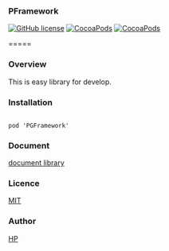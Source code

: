 ### PFramework  
[![GitHub license](https://img.shields.io/badge/LICENSE-MIT%20LICENSE-blue.svg)](https://github.com/Playground-Corp/PGFramework/LICENCE) [![CocoaPods](https://img.shields.io/badge/platform-ios-lightgrey.svg)](https://cocoapods.org/pods/PGFramework) [![CocoaPods](https://img.shields.io/cocoapods/v/PGFramework.svg)](https://cocoapods.org/pods/PGFramework)  

=====

### Overview
This is easy library for develop.

### Installation
<code>
pod 'PGFramework'
</code>

### Document
[document library](http://cocoadocs.org/docsets/PGFramework)

### Licence
[MIT](https://github.com/Playground-Corp/PGFramework/blob/master/LICENCE)

### Author
[HP](https://playground.style)  
